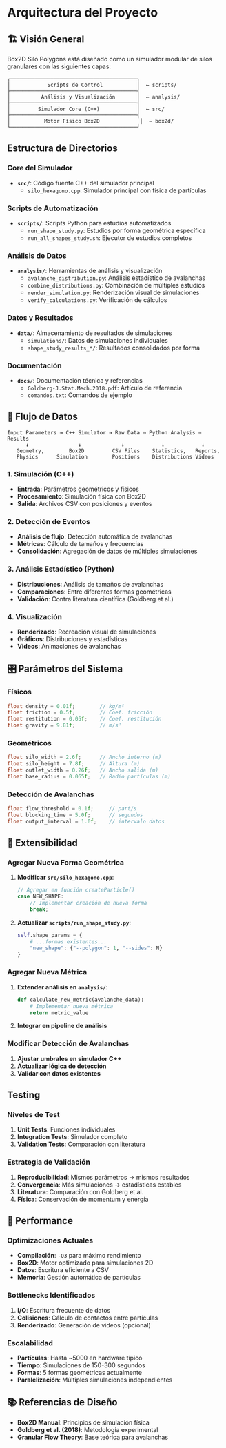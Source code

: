 # Arquitectura del Proyecto

## 🏗️ Visión General

Box2D Silo Polygons está diseñado como un simulador modular de silos granulares con las siguientes capas:

```
┌─────────────────────────────────────────┐
│            Scripts de Control           │  ← scripts/
├─────────────────────────────────────────┤
│          Análisis y Visualización       │  ← analysis/
├─────────────────────────────────────────┤
│         Simulador Core (C++)            │  ← src/
├─────────────────────────────────────────┤
│           Motor Físico Box2D             │  ← box2d/
└─────────────────────────────────────────┘
```

## Estructura de Directorios

### Core del Simulador
- **`src/`**: Código fuente C++ del simulador principal
  - `silo_hexagono.cpp`: Simulador principal con física de partículas

### Scripts de Automatización
- **`scripts/`**: Scripts Python para estudios automatizados
  - `run_shape_study.py`: Estudios por forma geométrica específica
  - `run_all_shapes_study.sh`: Ejecutor de estudios completos

### Análisis de Datos
- **`analysis/`**: Herramientas de análisis y visualización
  - `avalanche_distribution.py`: Análisis estadístico de avalanchas
  - `combine_distributions.py`: Combinación de múltiples estudios
  - `render_simulation.py`: Renderización visual de simulaciones
  - `verify_calculations.py`: Verificación de cálculos

### Datos y Resultados
- **`data/`**: Almacenamiento de resultados de simulaciones
  - `simulations/`: Datos de simulaciones individuales
  - `shape_study_results_*/`: Resultados consolidados por forma

### Documentación
- **`docs/`**: Documentación técnica y referencias
  - `Goldberg-J.Stat.Mech.2018.pdf`: Artículo de referencia
  - `comandos.txt`: Comandos de ejemplo

## 🔄 Flujo de Datos

```
Input Parameters → C++ Simulator → Raw Data → Python Analysis → Results
      ↓                ↓             ↓            ↓            ↓
   Geometry,        Box2D         CSV Files    Statistics,   Reports,
   Physics      Simulation        Positions    Distributions Videos
```

### 1. Simulación (C++)
- **Entrada**: Parámetros geométricos y físicos
- **Procesamiento**: Simulación física con Box2D
- **Salida**: Archivos CSV con posiciones y eventos

### 2. Detección de Eventos
- **Análisis de flujo**: Detección automática de avalanchas
- **Métricas**: Cálculo de tamaños y frecuencias
- **Consolidación**: Agregación de datos de múltiples simulaciones

### 3. Análisis Estadístico (Python)
- **Distribuciones**: Análisis de tamaños de avalanchas
- **Comparaciones**: Entre diferentes formas geométricas
- **Validación**: Contra literatura científica (Goldberg et al.)

### 4. Visualización
- **Renderizado**: Recreación visual de simulaciones
- **Gráficos**: Distribuciones y estadísticas
- **Videos**: Animaciones de avalanchas

## 🎛️ Parámetros del Sistema

### Físicos
```cpp
float density = 0.01f;        // kg/m²
float friction = 0.5f;        // Coef. fricción
float restitution = 0.05f;    // Coef. restitución
float gravity = 9.81f;        // m/s²
```

### Geométricos
```cpp
float silo_width = 2.6f;      // Ancho interno (m)
float silo_height = 7.8f;     // Altura (m)
float outlet_width = 0.26f;   // Ancho salida (m)
float base_radius = 0.065f;   // Radio partículas (m)
```

### Detección de Avalanchas
```cpp
float flow_threshold = 0.1f;     // part/s
float blocking_time = 5.0f;      // segundos
float output_interval = 1.0f;    // intervalo datos
```

## 🔧 Extensibilidad

### Agregar Nueva Forma Geométrica

1. **Modificar `src/silo_hexagono.cpp`**:
   ```cpp
   // Agregar en función createParticle()
   case NEW_SHAPE:
       // Implementar creación de nueva forma
       break;
   ```

2. **Actualizar `scripts/run_shape_study.py`**:
   ```python
   self.shape_params = {
       # ...formas existentes...
       "new_shape": {"--polygon": 1, "--sides": N}
   }
   ```

### Agregar Nueva Métrica

1. **Extender análisis en `analysis/`**:
   ```python
   def calculate_new_metric(avalanche_data):
       # Implementar nueva métrica
       return metric_value
   ```

2. **Integrar en pipeline de análisis**

### Modificar Detección de Avalanchas

1. **Ajustar umbrales en simulador C++**
2. **Actualizar lógica de detección**
3. **Validar con datos existentes**

## Testing

### Niveles de Test

1. **Unit Tests**: Funciones individuales
2. **Integration Tests**: Simulador completo
3. **Validation Tests**: Comparación con literatura

### Estrategia de Validación

1. **Reproducibilidad**: Mismos parámetros → mismos resultados
2. **Convergencia**: Más simulaciones → estadísticas estables
3. **Literatura**: Comparación con Goldberg et al.
4. **Física**: Conservación de momentum y energía

## 🚀 Performance

### Optimizaciones Actuales

- **Compilación**: `-O3` para máximo rendimiento
- **Box2D**: Motor optimizado para simulaciones 2D
- **Datos**: Escritura eficiente a CSV
- **Memoria**: Gestión automática de partículas

### Bottlenecks Identificados

1. **I/O**: Escritura frecuente de datos
2. **Colisiones**: Cálculo de contactos entre partículas
3. **Renderizado**: Generación de videos (opcional)

### Escalabilidad

- **Partículas**: Hasta ~5000 en hardware típico
- **Tiempo**: Simulaciones de 150-300 segundos
- **Formas**: 5 formas geométricas actualmente
- **Paralelización**: Múltiples simulaciones independientes

## 📚 Referencias de Diseño

- **Box2D Manual**: Principios de simulación física
- **Goldberg et al. (2018)**: Metodología experimental
- **Granular Flow Theory**: Base teórica para avalanchas
